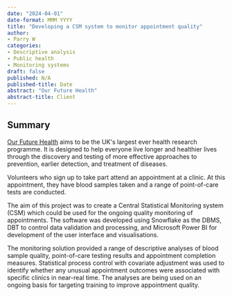 ```yaml
---
date: "2024-04-01"
date-format: MMM YYYY
title: "Developing a CSM system to monitor appointment quality"
author:
- Parry W
categories:
- Descriptive analysis
- Public health
- Monitoring systems
draft: false
published: N/A
published-title: Date
abstract: "Our Future Health"
abstract-title: Client
---
```


## Summary

<a href="https://ourfuturehealth.org.uk/" target="_blank">Our Future Health</a> aims to be the UK's largest ever health research programme. It is designed to help everyone live longer and healthier lives through the discovery and testing of more effective approaches to prevention, earlier detection, and treatment of diseases.

Volunteers who sign up to take part attend an appointment at a clinic. At this appointment, they have blood samples taken and a range of point-of-care tests are conducted.

The aim of this project was to create a Central Statistical Monitoring system (CSM) which could be used for the ongoing quality monitoring of appointments. The software was developed using Snowflake as the DBMS, DBT to control data validation and processing, and Microsoft Power BI for development of the user interface and visualisations.

The monitoring solution provided a range of descriptive analyses of blood sample quality, point-of-care testing results and appointment completion measures. Statistical process control with covariate adjustment was used to identify whether any unusual appointment outcomes were associated with specific clinics in near-real time. The analyses are being used on an ongoing basis for targeting training to improve appointment quality.
